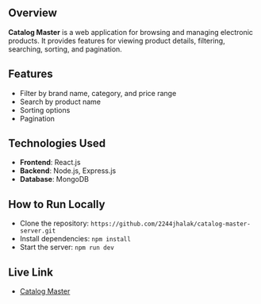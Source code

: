 ## Overview

**Catalog Master** is a web application for browsing and managing electronic products. It provides features for viewing product details, filtering, searching, sorting, and pagination.

## Features

- Filter by brand name, category, and price range
- Search by product name
- Sorting options
- Pagination

## Technologies Used

- **Frontend**: React.js
- **Backend**: Node.js, Express.js
- **Database**: MongoDB

## How to Run Locally
- Clone the repository: `https://github.com/2244jhalak/catalog-master-server.git`
- Install dependencies: `npm install`
- Start the server: `npm run dev`
  
## Live Link
- [Catalog Master](https://catalogmaster-20865.web.app/)
